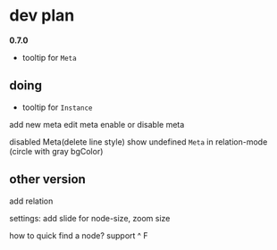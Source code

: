 # dev plan

**0.7.0** 

- tooltip for `Meta`
## doing

- tooltip for `Instance`

add new meta
edit meta
enable or disable meta

disabled Meta(delete line style)
show undefined `Meta` in relation-mode (circle with gray bgColor)

## other version

add relation

settings: add slide for node-size, zoom size

how to quick find a node? support ^ F


